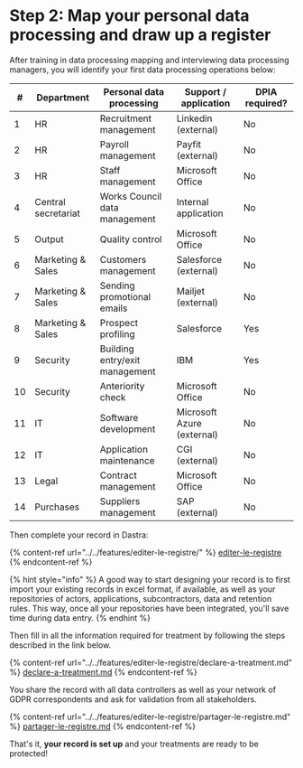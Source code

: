 # Step 2: Map your personal data processing and draw up a register

After training in data processing mapping and interviewing data processing managers, you will identify your first data processing operations below:

| #  | Department          | Personal data processing       | Support / application      | DPIA required? |
| -- | ------------------- | ------------------------------ | -------------------------- | -------------- |
| 1  | HR                  | Recruitment management         | Linkedin (external)        | No             |
| 2  | HR                  | Payroll management             | Payfit (external)          | No             |
| 3  | HR                  | Staff management               | Microsoft Office           | No             |
| 4  | Central secretariat | Works Council data management  | Internal application       | No             |
| 5  | Output              | Quality control                | Microsoft Office           | No             |
| 6  | Marketing & Sales   | Customers management           | Salesforce (external)      | No             |
| 7  | Marketing & Sales   | Sending promotional emails     | Mailjet (external)         | No             |
| 8  | Marketing & Sales   | Prospect profiling             | Salesforce                 | Yes            |
| 9  | Security            | Building entry/exit management | IBM                        | Yes            |
| 10 | Security            | Anteriority check              | Microsoft Office           | No             |
| 11 | IT                  | Software development           | Microsoft Azure (external) | No             |
| 12 | IT                  | Application maintenance        | CGI (external)             | No             |
| 13 | Legal               | Contract management            | Microsoft Office           | No             |
| 14 | Purchases           | Suppliers management           | SAP (external)             | No             |

Then complete your record in Dastra:

{% content-ref url="../../features/editer-le-registre/" %}
[editer-le-registre](../../features/editer-le-registre/)
{% endcontent-ref %}

{% hint style="info" %}
A good way to start designing your record is to first import your existing records in excel format, if available, as well as your repositories of actors, applications, subcontractors, data and retention rules. This way, once all your repositories have been integrated, you'll save time during data entry.
{% endhint %}

Then fill in all the information required for treatment by following the steps described in the link below.

{% content-ref url="../../features/editer-le-registre/declare-a-treatment.md" %}
[declare-a-treatment.md](../../features/editer-le-registre/declare-a-treatment.md)
{% endcontent-ref %}

You share the record with all data controllers as well as your network of GDPR correspondents and ask for validation from all stakeholders.

{% content-ref url="../../features/editer-le-registre/partager-le-registre.md" %}
[partager-le-registre.md](../../features/editer-le-registre/partager-le-registre.md)
{% endcontent-ref %}

That's it, **your record is set up** and your treatments are ready to be protected!
